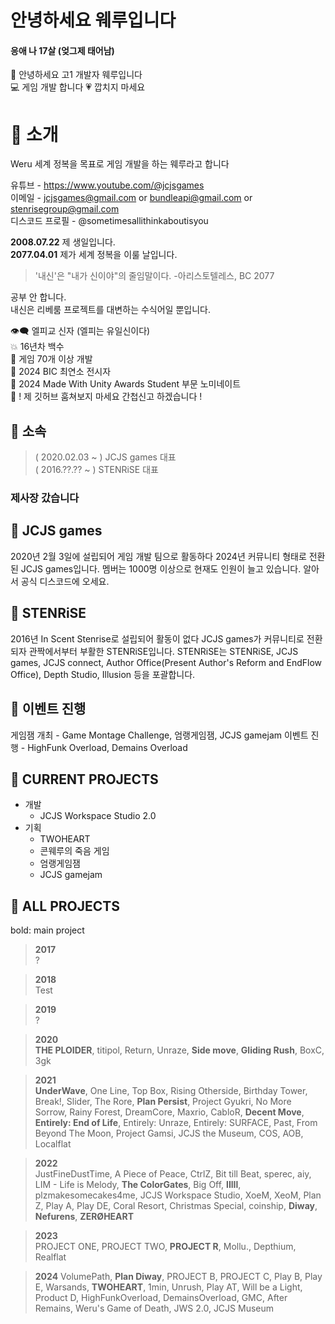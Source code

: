 # 안녕하세요 웨루입니다
#### 응애 나 17살 (엊그제 태어남)

🤗 안녕하세요 고1 개발자 웨루입니다   
💻 게임 개발 합니다
💗 깝치지 마세요

# 🔹 소개
Weru
세계 정복을 목표로 게임 개발을 하는 웨루라고 합니다

유튜브 - https://www.youtube.com/@jcjsgames   
이메일 - jcjsgames@gmail.com or bundleapi@gmail.com or stenrisegroup@gmail.com   
디스코드 프로필 - @sometimesallithinkaboutisyou   

**2008.07.22**
제 생일입니다.   
**2077.04.01**
제가 세계 정복을 이룰 날입니다.   

> '내신'은 "내가 신이야"의 줄임말이다.
> -아리스토텔레스, BC 2077

공부 안 합니다.   
내신은 리베룸 프로젝트를 대변하는 수식어일 뿐입니다.   

👁‍🗨 엘피교 신자 (엘피는 유일신이다)   
💥 16년차 백수   
🧊 게임 70개 이상 개발   
🧩 2024 BIC 최연소 전시자   
🥞 2024 Made With Unity Awards Student 부문 노미네이트   
🌌 ! 제 깃허브 훔쳐보지 마세요 간첩신고 하겠습니다 !   

## 🔹 소속
> ( 2020.02.03 ~ ) JCJS games 대표   
> ( 2016.??.?? ~ ) STENRiSE 대표

### 제사장 갔습니다

## 🔹 JCJS games
2020년 2월 3일에 설립되어 게임 개발 팀으로 활동하다 2024년 커뮤니티 형태로 전환된 JCJS games입니다.
멤버는 1000명 이상으로 현재도 인원이 늘고 있습니다.
알아서 공식 디스코드에 오세요.

## 🔹 STENRiSE
2016년 In Scent Stenrise로 설립되어 활동이 없다 JCJS games가 커뮤니티로 전환되자 관짝에서부터 부활한 STENRiSE입니다.
STENRiSE는 STENRiSE, JCJS games, JCJS connect, Author Office(Present Author's Reform and EndFlow Office), Depth Studio, Illusion 등을 포괄합니다.

## 🔹 이벤트 진행
게임잼 개최 - Game Montage Challenge, 엄랭게임잼, JCJS gamejam
이벤트 진행 - HighFunk Overload, Demains Overload

## 🔹 CURRENT PROJECTS
- 개발
  * JCJS Workspace Studio 2.0
- 기획
  * TWOHEART
  * 콘웨루의 죽음 게임
  * 엄랭게임잼
  * JCJS gamejam

## 🔹 ALL PROJECTS

bold: main project

> **2017**   
?

> **2018**   
Test

> **2019**   
?

> **2020**   
**THE PLOIDER**, titipol, Return, Unraze, **Side move**, **Gliding Rush**, BoxC, 3gk

> **2021**   
**UnderWave**, One Line, Top Box, Rising Otherside, Birthday Tower, Break!, Slider, The Rore, **Plan Persist**, Project Gyukri, No More Sorrow, Rainy Forest, DreamCore, Maxrio, CabloR, **Decent Move**, **Entirely: End of Life**, Entirely: Unraze, Entirely: SURFACE, Past, From Beyond The Moon, Project Gamsi, JCJS the Museum, COS, AOB, Localflat

> **2022**   
JustFineDustTime, A Piece of Peace, CtrlZ, Bit till Beat, sperec, aiy, LIM - Life is Melody, **The ColorGates**, Big Off, **lIlIl**, plzmakesomecakes4me, JCJS Workspace Studio, XoeM, XeoM, Plan Z, Play A, Play DE, Coral Resort, Christmas Special, coinship, **Diway**, **Nefurens**, **ZERØHEART**

> **2023**   
PROJECT ONE, PROJECT TWO, **PROJECT R**, Mollu., Depthium, Realflat

> **2024**
VolumePath, **Plan Diway**, PROJECT B, PROJECT C, Play B, Play E, Warsands, **TWOHEART**, 1min, Unrush, Play AT, Will be a Light, Product D, HighFunkOverload, DemainsOverload, GMC, After Remains, Weru's Game of Death, JWS 2.0, JCJS Museum

<!---
jcjsweru/jcjsweru is a ✨ special ✨ repository because its `README.md` (this file) appears on your GitHub profile.
You can click the Preview link to take a look at your changes.
--->
